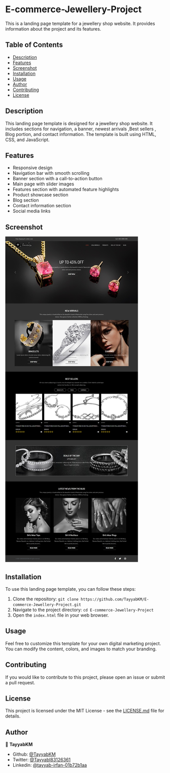 # E-commerce-Jewellery-Project

This is a landing page template for a jewellery shop website. It provides information about the project and its features.

## Table of Contents
- [Description](#description)
- [Features](#features)
- [Screenshot](#screenshot)
- [Installation](#installation)
- [Usage](#usage)
- [Author](#author)
- [Contributing](#contributing)
- [License](#license)


## Description

This landing page template is designed for a jewellery shop website. It includes sections for navigation, a banner, newest arrivals ,Best sellers , Blog portion, and contact information. The template is built using HTML, CSS, and JavaScript.

## Features

- Responsive design
- Navigation bar with smooth scrolling
- Banner section with a call-to-action button
- Main page with slider images
- Features section with automated feature highlights
- Product showcase section
- Blog section
- Contact information section
- Social media links

## Screenshot

![Screenshot](./images/Ecommerce-Jewellery-Website.png)

## Installation

To use this landing page template, you can follow these steps:

1. Clone the repository: `git clone https://github.com/TayyabKM/E-commerce-Jewellery-Project.git`
2. Navigate to the project directory: `cd E-commerce-Jewellery-Project`
3. Open the `index.html` file in your web browser.

## Usage

Feel free to customize this template for your own digital marketing project. You can modify the content, colors, and images to match your branding.

## Contributing

If you would like to contribute to this project, please open an issue or submit a pull request.

## License

This project is licensed under the MIT License - see the [LICENSE.md](LICENSE) file for details.

## Author


👤 **TayyabKM**

- Github: [@TayyabKM](https://github.com/TayyabKM)
- Twitter: [@TayyabI83126361](https://twitter.com/TayyabI83126361)
- Linkedin: [@tayyab-irfan-01b72b1aa](https://www.linkedin.com/in/tayyab-irfan-01b72b1aa/)
